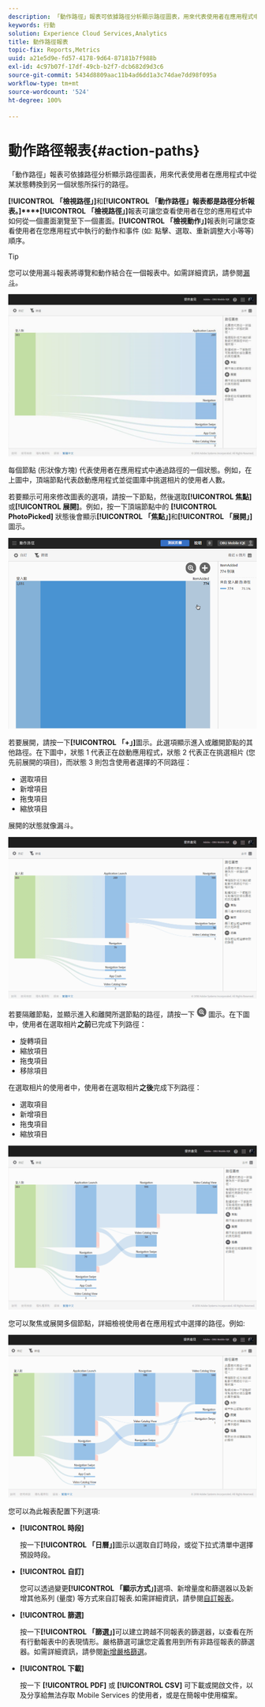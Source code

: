 ```yaml
---
description: 「動作路徑」報表可依據路徑分析顯示路徑圖表，用來代表使用者在應用程式中從某狀態轉換到另一個狀態所採行的路徑。
keywords: 行動
solution: Experience Cloud Services,Analytics
title: 動作路徑報表
topic-fix: Reports,Metrics
uuid: a21e5d9e-fd57-4178-9d64-87181b7f988b
exl-id: 4c97b07f-17df-49cb-b2f7-dcb682d9d3c6
source-git-commit: 5434d8809aac11b4ad6dd1a3c74dae7dd98f095a
workflow-type: tm+mt
source-wordcount: '524'
ht-degree: 100%

---
```


# 動作路徑報表{#action-paths}

「動作路徑」報表可依據路徑分析顯示路徑圖表，用來代表使用者在應用程式中從某狀態轉換到另一個狀態所採行的路徑。

**[!UICONTROL 「檢視路徑」]**&#x200B;和&#x200B;**[!UICONTROL 「動作路徑」報表都是路徑分析報表。]****[!UICONTROL 「檢視路徑」]**&#x200B;報表可讓您查看使用者在您的應用程式中如何從一個畫面瀏覽至下一個畫面。**[!UICONTROL 「檢視動作」]**&#x200B;報表則可讓您查看使用者在您應用程式中執行的動作和事件 (如: 點擊、選取、重新調整大小等等) 順序。

>[!TIP]
>
>您可以使用漏斗報表將導覽和動作結合在一個報表中。如需詳細資訊，請參閱[漏斗](/help/using/usage/reports-funnel.md)。

![](assets/action_paths.png)

每個節點 (形狀像方塊) 代表使用者在應用程式中通過路徑的一個狀態。例如，在上圖中，頂端節點代表啟動應用程式並從圖庫中挑選相片的使用者人數。

若要顯示可用來修改圖表的選項，請按一下節點，然後選取&#x200B;**[!UICONTROL 焦點]**&#x200B;或&#x200B;**[!UICONTROL 展開]**。例如，按一下頂端節點中的 **[!UICONTROL PhotoPicked]** 狀態後會顯示&#x200B;**[!UICONTROL 「焦點」]**&#x200B;和&#x200B;**[!UICONTROL 「展開」]**&#x200B;圖示。

![](assets/action_paths_icons.png)

若要展開，請按一下&#x200B;**[!UICONTROL 「+」]**&#x200B;圖示。此選項顯示進入或離開節點的其他路徑。在下圖中，狀態 1 代表正在啟動應用程式，狀態 2 代表正在挑選相片 (您先前展開的項目)，而狀態 3 則包含使用者選擇的不同路徑：

* 選取項目
* 新增項目
* 拖曳項目
* 縮放項目

展開的狀態就像漏斗。

![動作路徑擴展](assets/action_paths_expand.png)

若要隔離節點，並顯示進入和離開所選節點的路徑，請按一下 ![焦點圖示](assets/icon_focus.png) 圖示。在下圖中，使用者在選取相片&#x200B;**之前**&#x200B;已完成下列路徑：

* 旋轉項目
* 縮放項目
* 拖曳項目
* 移除項目

在選取相片的使用者中，使用者在選取相片&#x200B;**之後**&#x200B;完成下列路徑：

* 選取項目
* 新增項目
* 拖曳項目
* 縮放項目

![動作路徑焦點](assets/action_paths_focus.png)

您可以聚焦或展開多個節點，詳細檢視使用者在應用程式中選擇的路徑。例如:

![動作多路徑](assets/action_paths_mult.png)

您可以為此報表配置下列選項:

* **[!UICONTROL 時段]**

   按一下&#x200B;**[!UICONTROL 「日曆」]**&#x200B;圖示以選取自訂時段，或從下拉式清單中選擇預設時段。

* **[!UICONTROL 自訂]**

   您可以透過變更&#x200B;**[!UICONTROL 「顯示方式」]**&#x200B;選項、新增量度和篩選器以及新增其他系列 (量度) 等方式來自訂報表.如需詳細資訊，請參閱[自訂報表](/help/using/usage/reports-customize/reports-customize.md)。

* **[!UICONTROL 篩選]**

   按一下&#x200B;**[!UICONTROL 「篩選」]**&#x200B;可以建立跨越不同報表的篩選器，以查看在所有行動報表中的表現情形。嚴格篩選可讓您定義套用到所有非路徑報表的篩選器。如需詳細資訊，請參閱[新增嚴格篩選](/help/using/usage/reports-customize/t-sticky-filter.md)。

* **[!UICONTROL 下載]**

   按一下 **[!UICONTROL PDF]** 或 **[!UICONTROL CSV]** 可下載或開啟文件，以及分享給無法存取 Mobile Services 的使用者，或是在簡報中使用檔案。
